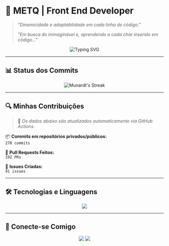 # 🚀 **METQ | Front End Developer**

> _"Dinamicidade e adaptabilidade em cada linha de código."_
>
> _"Em busca do inimaginável e, aprendendo a cada char inserido em código..."_

<div align="center">
  <img src="https://readme-typing-svg.herokuapp.com?font=Fira+Code&size=22&pause=1000&color=e1892d&center=true&vCenter=true&width=435&lines=Developer+Front+End;Building+the+Future+with+Code;Tech+%7C+Innovation+%7C+Creativity" alt="Typing SVG" />
</div>

---

## 📊 **Status dos Commits**

<div align="center">

![Munardt's Streak](https://github-readme-streak-stats.herokuapp.com/?user=Munardt&theme=dark&hide_border=false)

</div>

---

## 🔍 **Minhas Contribuições**

> 📌 _Os dados abaixo são atualizados automaticamente via GitHub Actions._

📦 **Commits em repositórios privados/públicos:**  
      `278 commits`

🔀 **Pull Requests Feitos:**  
      `192 PRs`

📝 **Issues Criadas:**  
 `91 issues`

---

## 🛠 **Tecnologias e Linguagens**

<div align="center">
  <img src="https://skillicons.dev/icons?i=ts,angular,react,nodejs,azure,docker,git,linux,vscode,visualstudio" />
</div>

---

## 📡 **Conecte-se Comigo**

<div align="center">
  <a href="https://www.linkedin.com/in/munardt/" target="_blank"><img src="https://img.shields.io/badge/LinkedIn-0077B5?style=for-the-badge&logo=linkedin&logoColor=white"/></a>
  <a href="mailto:munardt@hotmail.com" target="_blank"><img src="https://img.shields.io/badge/Email-100000?style=for-the-badge&logo=gmail&logoColor=#EA4335"/></a>
</div>
